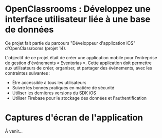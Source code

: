 # OpenClassrooms : Développez une interface utilisateur liée à une base de données

Ce projet fait partie du parcours "Développeur d'application iOS" d'OpenClassrooms (projet 14).

L'objectif de ce projet était de créer une application mobile pour l’entreprise de gestion d'événements « Eventorias ».
Cette application doit permettre aux utilisateurs de créer, organiser, et partager des événements, avec les contraintes suivantes :
- Être accessible à tous les utilisateurs
- Suivre les bonnes pratiques en matière de sécurité
- Utiliser les dernières versions du SDK iOS
- Utiliser Firebase pour le stockage des données et l'authentification


# Captures d'écran de l'application

À venir...